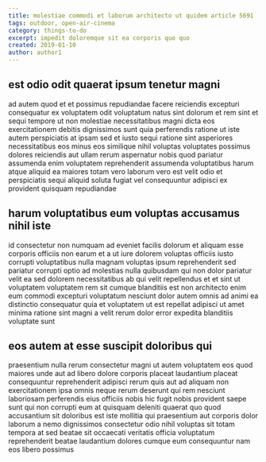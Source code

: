 ```yaml
---
title: molestiae commodi et laborum architecto ut quidem article 5691
tags: outdoor, open-air-cinema
category: things-to-do
excerpt: impedit doloremque sit ea corporis quo quo
created: 2019-01-10
author: author1
---
```


## est odio odit quaerat ipsum tenetur magni

ad autem quod et et possimus repudiandae facere reiciendis excepturi consequatur ex voluptatem odit voluptatum natus sint dolorum et rem sint et sequi tempore ut non molestiae necessitatibus magni dicta eos exercitationem debitis dignissimos sunt quia perferendis ratione ut iste autem perspiciatis at ipsam sed et iusto sequi ratione sint asperiores necessitatibus eos minus eos similique nihil voluptas voluptates possimus dolores reiciendis aut ullam rerum aspernatur nobis quod pariatur assumenda enim voluptatem reprehenderit assumenda voluptatibus harum atque aliquid ea maiores totam vero laborum vero est velit odio et perspiciatis sequi aliquid soluta fugiat vel consequuntur adipisci ex provident quisquam repudiandae

## harum voluptatibus eum voluptas accusamus nihil iste

id consectetur non numquam ad eveniet facilis dolorum et aliquam esse corporis officiis non earum et a ut iure dolorem voluptas officiis iusto corrupti voluptatibus nulla magnam voluptas ipsum reprehenderit sed pariatur corrupti optio ad molestias nulla quibusdam qui non dolor pariatur velit ea sed dolorem necessitatibus ab qui velit repellendus et et sint ut voluptatem voluptatem rem sit cumque blanditiis est non architecto enim eum commodi excepturi voluptatum nesciunt dolor autem omnis ad animi ea distinctio consequatur quia et voluptatem ut est repellat adipisci ut amet minima ratione sint magni a velit rerum dolor error expedita blanditiis voluptate sunt

## eos autem at esse suscipit doloribus qui

praesentium nulla rerum consectetur magni ut autem voluptatem eos quod maiores unde aut ad libero dolore corporis placeat laudantium placeat consequuntur reprehenderit adipisci rerum quis aut ad aliquam non exercitationem ipsa omnis neque rerum deserunt qui rem nesciunt laboriosam perferendis eius officiis nobis hic fugit nobis provident saepe sunt qui non corrupti eum at quisquam deleniti quaerat quo quod accusantium sit doloribus est iste mollitia qui praesentium aut corporis dolor laborum a nemo dignissimos consectetur odio nihil voluptas sit totam tempora at sed beatae sit occaecati veritatis officia voluptatum reprehenderit beatae laudantium dolores cumque eum consequuntur nam eos libero possimus
